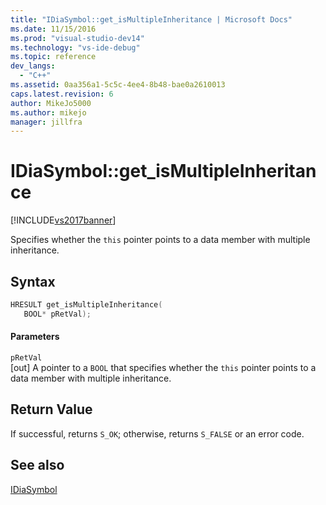```yaml
---
title: "IDiaSymbol::get_isMultipleInheritance | Microsoft Docs"
ms.date: 11/15/2016
ms.prod: "visual-studio-dev14"
ms.technology: "vs-ide-debug"
ms.topic: reference
dev_langs: 
  - "C++"
ms.assetid: 0aa356a1-5c5c-4ee4-8b48-bae0a2610013
caps.latest.revision: 6
author: MikeJo5000
ms.author: mikejo
manager: jillfra
---
```

# IDiaSymbol::get_isMultipleInheritance
[!INCLUDE[vs2017banner](../../includes/vs2017banner.md)]

Specifies whether the `this` pointer points to a data member with multiple inheritance.  
  
## Syntax  
  
```cpp  
HRESULT get_isMultipleInheritance(   
   BOOL* pRetVal);  
```  
  
#### Parameters  
 `pRetVal`  
 [out] A pointer to a `BOOL` that specifies whether the `this` pointer points to a data member with multiple inheritance.  
  
## Return Value  
 If successful, returns `S_OK`; otherwise, returns `S_FALSE` or an error code.  
  
## See also  
 [IDiaSymbol](../../debugger/debug-interface-access/idiasymbol.md)
